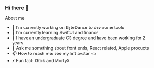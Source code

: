 ### Hi there 👋

About me 
- 🔭 I’m currently working on ByteDance to dev some tools
- 🌱 I’m currently learning SwiftUI and finance
- 🏫 I have an undergraduate CS degree and have been working for 2 years.
- 💬 Ask me something about front ends, React related, Apple products
- 📫 How to reach me: see my left avatar 👈
- ⚡ Fun fact: 《Rick and Morty》

